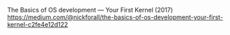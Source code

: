 


The Basics of OS development — Your First Kernel (2017)
https://medium.com/@nickforall/the-basics-of-os-development-your-first-kernel-c2fe4e12d122


